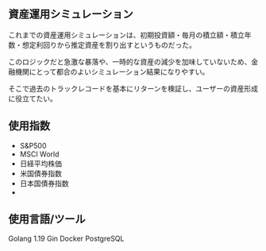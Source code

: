 ## 資産運用シミュレーション

これまでの資産運用シミュレーションは、初期投資額・毎月の積立額・積立年数・想定利回りから推定資産を割り出すというものだった。

このロジックだと急激な暴落や、一時的な資産の減少を加味していないため、金融機関にとって都合のよいシミュレーション結果になりやすい。

そこで過去のトラックレコードを基本にリターンを検証し、ユーザーの資産形成に役立てたい。

## 使用指数
- S&P500
- MSCI World
- 日経平均株価
- 米国債券指数
- 日本国債券指数
- 
## 使用言語/ツール
Golang 1.19
Gin
Docker
PostgreSQL
